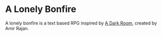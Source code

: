 # A Lonely Bonfire

A lonely bonfire is a text based RPG inspired by [A Dark Room](http://adarkroom.doublespeakgames.com/), created by Amir Rajan.
